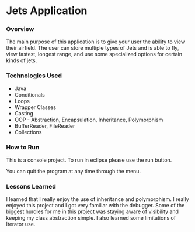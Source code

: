 # Jets Application

### Overview

The main purpose of this application is to give your user the ability to view their airfield.  The user can store multiple types of Jets and is able to fly, view fastest, longest range, and use some specialized options for certain kinds of jets.


### Technologies Used

* Java
* Conditionals
* Loops
* Wrapper Classes
* Casting
* OOP - Abstraction, Encapsulation, Inheritance, Polymorphism
* BufferReader, FileReader 
* Collections


### How to Run


This is a console project.  To run in eclipse please use the run button.

You can quit the program at any time through the menu.


### Lessons Learned

I learned that I really enjoy the use of inheritance and polymorphism.  I really enjoyed this project and I got very familiar with the debugger. Some of the biggest hurdles for me in this project was staying aware of visibility and keeping my class abstraction simple. I also learned some limitations of Iterator use. 
